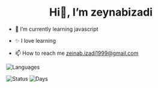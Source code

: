 <center>
 
 # Hi👋, I’m zeynabizadi 
 
 </center>
 
                                                                            
- 🌱 I’m currently learning javascript

- ✨ I love learning

- 📫 How to reach me  zeinab.izadi1999@gmail.com



![Languages](https://github-readme-stats.vercel.app/api/top-langs/?username=Zeynabizadi&layout=compact&hide=html)

![Status](https://github-readme-stats.vercel.app/api?username=zeynabizadi&show_icons=true&count_private=true) ![Days](https://github-readme-streak-stats.herokuapp.com/?user=zeynabizadi)




